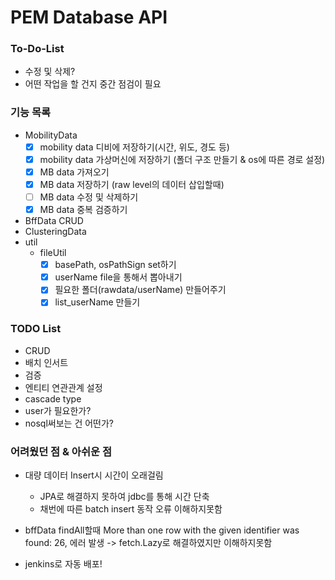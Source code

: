 # PEM Database API

### To-Do-List
- 수정 및 삭제?
- 어떤 작업을 할 건지 중간 점검이 필요


### 기능 목록
* MobilityData
  - [x] mobility data 디비에 저장하기(시간, 위도, 경도 등)
  - [x] mobility data 가상머신에 저장하기 (폴더 구조 만들기 & os에 따른 경로 설정)
  - [x] MB data 가져오기
  - [x] MB data 저장하기 (raw level의 데이터 삽입할때)
  - [ ] MB data 수정 및 삭제하기
  - [x] MB data 중복 검증하기
* BffData CRUD
* ClusteringData
* util
  - fileUtil
    - [x] basePath, osPathSign set하기
    - [x] userName file을 통해서 뽑아내기
    - [x] 필요한 폴더(rawdata/userName) 만들어주기
    - [x] list_userName 만들기
  
### TODO List
* CRUD
* 배치 인서트
* 검증
* 엔티티 연관관계 설정
* cascade type
* user가 필요한가?
* nosql써보는 건 어떤가?

### 어려웠던 점 & 아쉬운 점
* 대량 데이터 Insert시 시간이 오래걸림
  * JPA로 해결하지 못하여 jdbc를 통해 시간 단축
  * 채번에 따른 batch insert 동작 오류 이해하지못함
  
* bffData findAll할때 More than one row with the given identifier was found: 26,
에러 발생 -> fetch.Lazy로 해결하였지만 이해하지못함
  
* jenkins로 자동 배포!